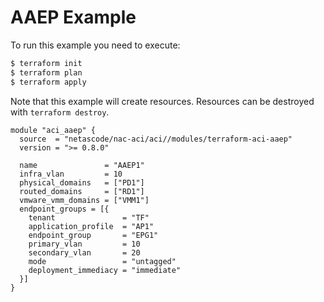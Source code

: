 <!-- BEGIN_TF_DOCS -->
# AAEP Example

To run this example you need to execute:

```bash
$ terraform init
$ terraform plan
$ terraform apply
```

Note that this example will create resources. Resources can be destroyed with `terraform destroy`.

```hcl
module "aci_aaep" {
  source  = "netascode/nac-aci/aci//modules/terraform-aci-aaep"
  version = ">= 0.8.0"

  name               = "AAEP1"
  infra_vlan         = 10
  physical_domains   = ["PD1"]
  routed_domains     = ["RD1"]
  vmware_vmm_domains = ["VMM1"]
  endpoint_groups = [{
    tenant               = "TF"
    application_profile  = "AP1"
    endpoint_group       = "EPG1"
    primary_vlan         = 10
    secondary_vlan       = 20
    mode                 = "untagged"
    deployment_immediacy = "immediate"
  }]
}
```
<!-- END_TF_DOCS -->